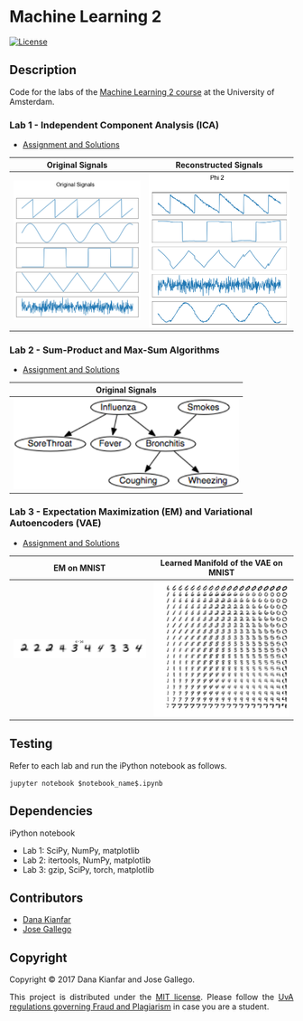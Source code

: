 # Machine Learning 2

[![License](http://img.shields.io/:license-mit-blue.svg)](LICENSE)

## Description

Code for the labs of the [Machine Learning 2 course](http://coursecatalogue.uva.nl/xmlpages/page/2017-2018-en/search-course/course/34043) at the University of Amsterdam.

### Lab 1 - Independent Component Analysis (ICA)
- [Assignment and Solutions](src/lab1/lab01_KIANFAR_GALLEGO.ipynb)

Original Signals             |  Reconstructed Signals
:-------------------------:|:-------------------------:
<img src="src/lab1/img/original.png" width="400" />  |  <img src="src/lab1/img/phi3.png" width="400" />


### Lab 2 - Sum-Product and Max-Sum Algorithms
- [Assignment and Solutions](src/lab2/lab02_KIANFAR_GALLEGO.ipynb)

Original Signals             | 
:-------------------------:|
<img src="src/lab2/bn.png" width="400" />  | 


### Lab 3 - Expectation Maximization (EM) and Variational Autoencoders (VAE)
- [Assignment and Solutions](src/lab3/lab03_KIANFAR_GALLEGO.ipynb)

EM on MNIST             |  Learned Manifold of the VAE on MNIST
:-------------------------:|:-------------------------:
<img src="src/lab3/img/em.png" width="400" />  |  <img src="src/lab3/img/vae.png" width="400" />

## Testing
Refer to each lab and run the iPython notebook as follows.
``` 
jupyter notebook $notebook_name$.ipynb
```

## Dependencies
iPython notebook
- Lab 1: SciPy, NumPy, matplotlib
- Lab 2: itertools, NumPy, matplotlib
- Lab 3: gzip, SciPy, torch, matplotlib

## Contributors

- [Dana Kianfar](https://github.com/danakianfar)
- [Jose Gallego](https://github.com/jgalle29)

## Copyright

Copyright © 2017 Dana Kianfar and Jose Gallego.

<p align="justify">
This project is distributed under the <a href="LICENSE">MIT license</a>. Please follow the <a href="http://student.uva.nl/en/az/content/plagiarism-and-fraud/plagiarism-and-fraud.html">UvA regulations governing Fraud and Plagiarism</a> in case you are a student.
</p>
